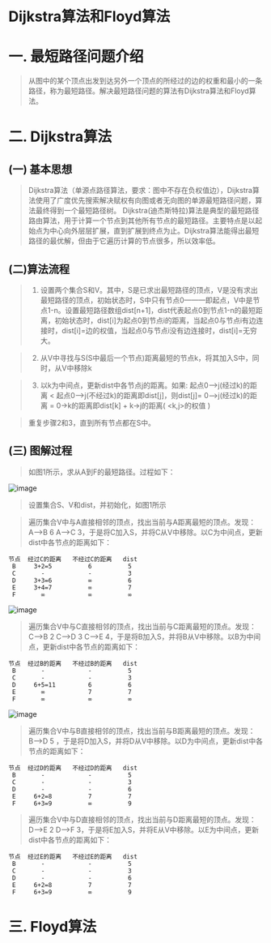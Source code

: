 Dijkstra算法和Floyd算法
======================

# 一. 最短路径问题介绍

> 从图中的某个顶点出发到达另外一个顶点的所经过的边的权重和最小的一条路径，称为最短路径。解决最短路径问题的算法有Dijkstra算法和Floyd算法。

# 二. Dijkstra算法

## (一) 基本思想

> Dijkstra算法（单源点路径算法，要求：图中不存在负权值边），Dijkstra算法使用了广度优先搜索解决赋权有向图或者无向图的单源最短路径问题，算法最终得到一个最短路径树。 Dijkstra(迪杰斯特拉)算法是典型的最短路径路由算法，用于计算一个节点到其他所有节点的最短路径。主要特点是以起始点为中心向外层层扩展，直到扩展到终点为止。Dijkstra算法能得出最短路径的最优解，但由于它遍历计算的节点很多，所以效率低。

## (二)算法流程

> 1. 设置两个集合S和V。其中，S是已求出最短路径的顶点，V是没有求出最短路径的顶点，初始状态时，S中只有节点0———即起点，V中是节点1-n。设置最短路径数组dist[n+1]，dist代表起点0到节点1-n的最短距离，初始状态时，dist[i]为起点0到节点i的距离，当起点0与节点i有边连接时，dist[i]=边的权值，当起点0与节点i没有边连接时，dist[i]=无穷大。

> 2. 从V中寻找与S(S中最后一个节点)距离最短的节点k，将其加入S中，同时，从V中移除k

> 3. 以k为中间点，更新dist中各节点j的距离。如果: 起点0—>j(经过k)的距离 < 起点0—>j(不经过k)的距离即dist[j]，则dist[j]= 0—>j(经过k)的距离 = 0->k的距离即dist[k] + k->j的距离( <k,j>的权值 )

> 重复步骤2和3，直到所有节点都在S中。

## (三) 图解过程

> 如图1所示，求从A到F的最短路径。过程如下：

![image](https://github.com/ShaoQiBNU/The-shortest-path/blob/master/images/1.png)

> 设置集合S、V和dist，并初始化，如图1所示

> 遍历集合V中与A直接相邻的顶点，找出当前与A距离最短的顶点。发现： A-->B 6   A-->C 3，于是将C加入S，并将C从V中移除。以C为中间点，更新dist中各节点的距离如下：

```
节点  经过C的距离   不经过C的距离   dist
 B     3+2=5          6          5
 C       -            -          3
 D     3+3=6          ∞          6
 E     3+4=7          ∞          7
 F       ∞            ∞          ∞
```
![image](https://github.com/ShaoQiBNU/The-shortest-path/blob/master/images/2.png)

> 遍历集合V中与C直接相邻的顶点，找出当前与C距离最短的顶点。发现： C-->B 2   C-->D 3   C-->E 4，于是将B加入S，并将B从V中移除。以B为中间点，更新dist中各节点的距离如下：
```
节点  经过B的距离   不经过B的距离   dist
 B       -            -          5
 C       -            -          3
 D     6+5=11         6          6
 E       ∞            7          7
 F       ∞            ∞          ∞
```
![image](https://github.com/ShaoQiBNU/The-shortest-path/blob/master/images/3.png)

> 遍历集合V中与B直接相邻的顶点，找出当前与B距离最短的顶点。发现： B-->D 5 ，于是将D加入S，并将D从V中移除。以D为中间点，更新dist中各节点的距离如下：
```
节点  经过D的距离   不经过D的距离   dist
 B       -            -          5
 C       -            -          3
 D       -            -          6
 E     6+2=8          7          7
 F     6+3=9          ∞          9
```



> 遍历集合V中与D直接相邻的顶点，找出当前与D距离最短的顶点。发现： D-->E 2  D-->F 3，于是将E加入S，并将E从V中移除。以E为中间点，更新dist中各节点的距离如下：
```
节点  经过E的距离   不经过E的距离   dist
 B       -            -          5
 C       -            -          3
 D       -            -          6
 E     6+2=8          7          7
 F     6+3=9          ∞          9
```


# 三. Floyd算法




